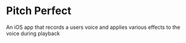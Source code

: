 # Pitch Perfect
An iOS app that records a users voice and applies various effects to the voice during playback

